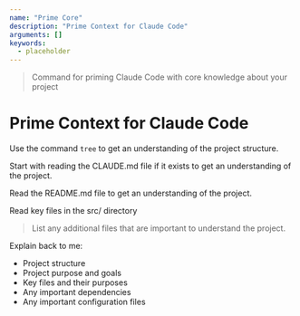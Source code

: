 ```yaml
---
name: "Prime Core"
description: "Prime Context for Claude Code"
arguments: []
keywords:
  - placeholder
---
```


> Command for priming Claude Code with core knowledge about your project

# Prime Context for Claude Code

Use the command `tree` to get an understanding of the project structure.

Start with reading the CLAUDE.md file if it exists to get an understanding of the project.

Read the README.md file to get an understanding of the project.

Read key files in the src/ directory

> List any additional files that are important to understand the project.

Explain back to me:
- Project structure
- Project purpose and goals
- Key files and their purposes
- Any important dependencies
- Any important configuration files